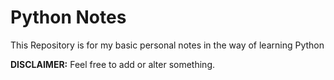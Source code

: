 # Python Notes

This Repository is for my basic personal notes in the way of learning Python

__DISCLAIMER:__ Feel free to add or alter something.
